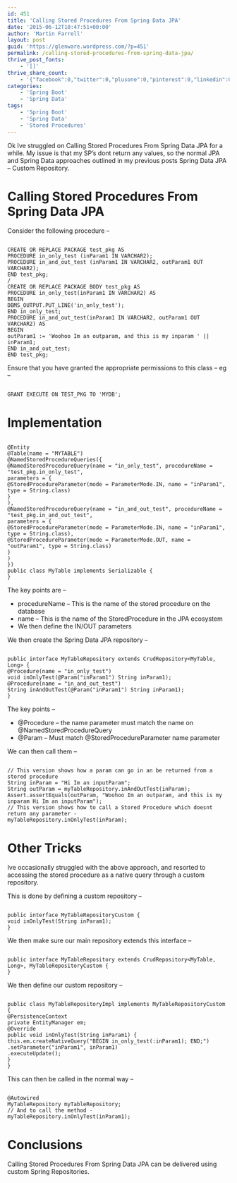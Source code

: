 ```yaml
---
id: 451
title: 'Calling Stored Procedures From Spring Data JPA'
date: '2015-06-12T10:47:51+00:00'
author: 'Martin Farrell'
layout: post
guid: 'https://glenware.wordpress.com/?p=451'
permalink: /calling-stored-procedures-from-spring-data-jpa/
thrive_post_fonts:
    - '[]'
thrive_share_count:
    - '{"facebook":0,"twitter":0,"plusone":0,"pinterest":0,"linkedin":0,"total":0,"last_fetch":1530012231,"url":"https://www.javabullets.com/calling-stored-procedures-from-spring-data-jpa/"}'
categories:
    - 'Spring Boot'
    - 'Spring Data'
tags:
    - 'Spring Boot'
    - 'Spring Data'
    - 'Stored Procedures'
---
```


Ok Ive struggled on Calling Stored Procedures From Spring Data JPA for a while. My issue is that my SP’s dont return any values, so the normal JPA and Spring Data approaches outlined in my previous posts Spring Data JPA – Custom Repository.

# Calling Stored Procedures From Spring Data JPA

Consider the following procedure –

```

CREATE OR REPLACE PACKAGE test_pkg AS
PROCEDURE in_only_test (inParam1 IN VARCHAR2);
PROCEDURE in_and_out_test (inParam1 IN VARCHAR2, outParam1 OUT VARCHAR2);
END test_pkg;
/
CREATE OR REPLACE PACKAGE BODY test_pkg AS
PROCEDURE in_only_test(inParam1 IN VARCHAR2) AS
BEGIN
DBMS_OUTPUT.PUT_LINE('in_only_test');
END in_only_test;
PROCEDURE in_and_out_test(inParam1 IN VARCHAR2, outParam1 OUT VARCHAR2) AS
BEGIN
outParam1 := 'Woohoo Im an outparam, and this is my inparam ' || inParam1;
END in_and_out_test;
END test_pkg;
```

Ensure that you have granted the appropriate permissions to this class – eg –

```

GRANT EXECUTE ON TEST_PKG TO 'MYDB';
```

# Implementation

```

@Entity
@Table(name = "MYTABLE")
@NamedStoredProcedureQueries({
@NamedStoredProcedureQuery(name = "in_only_test", procedureName = "test_pkg.in_only_test",
parameters = {
@StoredProcedureParameter(mode = ParameterMode.IN, name = "inParam1", type = String.class)
}
),
@NamedStoredProcedureQuery(name = "in_and_out_test", procedureName = "test_pkg.in_and_out_test",
parameters = {
@StoredProcedureParameter(mode = ParameterMode.IN, name = "inParam1", type = String.class),
@StoredProcedureParameter(mode = ParameterMode.OUT, name = "outParam1", type = String.class)
}
)
})
public class MyTable implements Serializable {
}
```

The key points are –

- procedureName – This is the name of the stored procedure on the database
- name – This is the name of the StoredProcedure in the JPA ecosystem
- We then define the IN/OUT parameters

We then create the Spring Data JPA repository –

```

public interface MyTableRepository extends CrudRepository<MyTable, Long> {
@Procedure(name = "in_only_test")
void inOnlyTest(@Param("inParam1") String inParam1);
@Procedure(name = "in_and_out_test")
String inAndOutTest(@Param("inParam1") String inParam1);
}
```

The key points –

- @Procedure – the name parameter must match the name on @NamedStoredProcedureQuery
- @Param – Must match @StoredProcedureParameter name parameter

We can then call them –

```

// This version shows how a param can go in an be returned from a stored procedure
String inParam = "Hi Im an inputParam";
String outParam = myTableRepository.inAndOutTest(inParam);
Assert.assertEquals(outParam, "Woohoo Im an outparam, and this is my inparam Hi Im an inputParam");
// This version shows how to call a Stored Procedure which doesnt return any parameter -
myTableRepository.inOnlyTest(inParam);
```

# Other Tricks

Ive occasionally struggled with the above approach, and resorted to accessing the stored procedure as a native query through a custom repository.

This is done by defining a custom repository –

```

public interface MyTableRepositoryCustom {
void inOnlyTest(String inParam1);
}
```

We then make sure our main repository extends this interface –

```

public interface MyTableRepository extends CrudRepository<MyTable, Long>, MyTableRepositoryCustom {
}
```

We then define our custom repository –

```

public class MyTableRepositoryImpl implements MyTableRepositoryCustom {
@PersistenceContext
private EntityManager em;
@Override
public void inOnlyTest(String inParam1) {
this.em.createNativeQuery("BEGIN in_only_test(:inParam1); END;")
.setParameter("inParam1", inParam1)
.executeUpdate();
}
}
```

This can then be called in the normal way –

```

@Autowired
MyTableRepository myTableRepository;
// And to call the method -
myTableRepository.inOnlyTest(inParam1);
```

# Conclusions

Calling Stored Procedures From Spring Data JPA can be delivered using custom Spring Repositories.